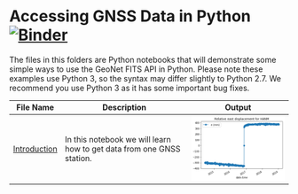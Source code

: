 # Accessing GNSS Data in Python [![Binder](https://mybinder.org/badge_logo.svg)](https://mybinder.org/v2/gh/JenLowe/data_tutorials/master)

The files in this folders are Python notebooks that will demonstrate some simple ways to use the GeoNet FITS API in Python. Please note these examples use Python 3, so the syntax may differ slightly to Python 2.7. We recommend you use Python 3 as it has some important bug fixes.

File Name                     | Description | Output
----------------------------- | ------------| ----------
[Introduction](Introduction_GeoNet's_GNSS_data.ipynb)|In this notebook we will learn how to get data from one GNSS station. |<img src="plot.png">
